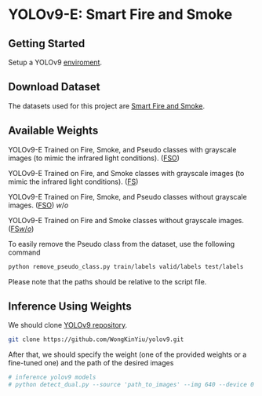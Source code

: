 # YOLOv9-E: Smart Fire and Smoke

## Getting Started
Setup a YOLOv9 [enviroment](https://github.com/WongKinYiu/yolov9).

## Download Dataset
The datasets used for this project are [Smart Fire and Smoke](https://universe.roboflow.com/mehdinejjar86-35iub/smart-fire-and-smoke).

## Available Weights

YOLOv9-E Trained on Fire, Smoke, and Pseudo classes with grayscale images (to mimic the infrared light conditions). ([FSO](https://github.com/mehdinejjar86/yolov9e-smart-fire-smoke/releases/download/v0.1/fso.pt))

YOLOv9-E Trained on Fire, and Smoke classes with grayscale images (to mimic the infrared light conditions). ([FS](https://github.com/mehdinejjar86/yolov9e-smart-fire-smoke/releases/download/v0.1/fs.pt))

YOLOv9-E Trained on Fire, Smoke, and Pseudo classes without grayscale images. ([FSO](https://github.com/mehdinejjar86/yolov9e-smart-fire-smoke/releases/download/v0.1/fsowo.pt)) $`w/o`$

YOLOv9-E Trained on Fire and Smoke classes without grayscale images. ([FS$`w/o`$](https://github.com/mehdinejjar86/yolov9e-smart-fire-smoke/releases/download/v0.1/fswo.pt))


To easily remove the Pseudo class from the dataset, use the following command
```bash
python remove_pseudo_class.py train/labels valid/labels test/labels
```
Please note that the paths should be relative to the script file.

## Inference Using Weights

We should clone [YOLOv9 repository]([enviroment](https://github.com/WongKinYiu/yolov9)).

```bash
git clone https://github.com/WongKinYiu/yolov9.git
```

After that, we should specify the weight (one of the provided weights or a fine-tuned one) and the path of the desired images

```bash
# inference yolov9 models
# python detect_dual.py --source 'path_to_images' --img 640 --device 0 --weights 'path_to_weight' --name specify_name_of_detection
```
